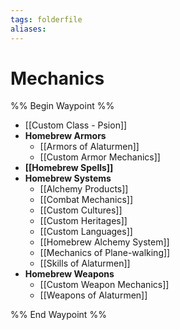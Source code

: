 ```yaml
---
tags: folderfile
aliases:
---
```


# Mechanics
%% Begin Waypoint %%
- [[Custom Class - Psion]]
- **Homebrew Armors**
	- [[Armors of Alaturmen]]
	- [[Custom Armor Mechanics]]
- **[[Homebrew Spells]]**
- **Homebrew Systems**
	- [[Alchemy Products]]
	- [[Combat Mechanics]]
	- [[Custom Cultures]]
	- [[Custom Heritages]]
	- [[Custom Languages]]
	- [[Homebrew Alchemy System]]
	- [[Mechanics of Plane-walking]]
	- [[Skills of Alaturmen]]
- **Homebrew Weapons**
	- [[Custom Weapon Mechanics]]
	- [[Weapons of Alaturmen]]

%% End Waypoint %%
